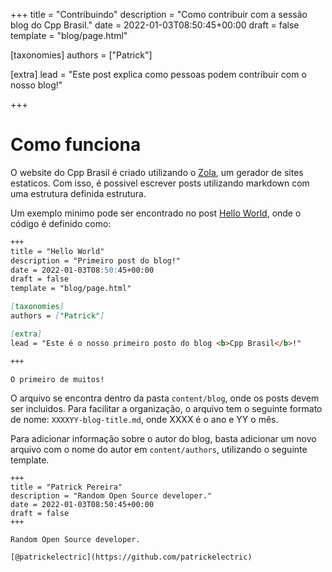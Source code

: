 +++
title = "Contribuindo"
description = "Como contribuir com a sessão blog do Cpp Brasil."
date = 2022-01-03T08:50:45+00:00
draft = false
template = "blog/page.html"

[taxonomies]
authors = ["Patrick"]

[extra]
lead = "Este post explica como pessoas podem contribuir com o nosso blog!"

+++

# Como funciona

O website do Cpp Brasil é criado utilizando o [Zola](https://www.getzola.org), um gerador de sites estaticos.
Com isso, é possivel escrever posts utilizando markdown com uma estrutura definida estrutura.

Um exemplo minimo pode ser encontrado no post [Hello World](@/blog/202201-hello-world.md), onde o código é definido como:

```md
+++
title = "Hello World"
description = "Primeiro post do blog!"
date = 2022-01-03T08:50:45+00:00
draft = false
template = "blog/page.html"

[taxonomies]
authors = ["Patrick"]

[extra]
lead = "Este é o nosso primeiro posto do blog <b>Cpp Brasil</b>!"

+++

O primeiro de muitos!
```

O arquivo se encontra dentro da pasta `content/blog`, onde os posts devem ser incluidos.
Para facilitar a organização, o arquivo tem o seguinte formato de nome: `XXXXYY-blog-title.md`,
onde XXXX é o ano e YY o mês.

Para adicionar informação sobre o autor do blog, basta adicionar um novo arquivo com o nome do autor em `content/authors`,
utilizando o seguinte template.

```
+++
title = "Patrick Pereira"
description = "Random Open Source developer."
date = 2022-01-03T08:50:45+00:00
draft = false
+++

Random Open Source developer.

[@patrickelectric](https://github.com/patrickelectric)
```
